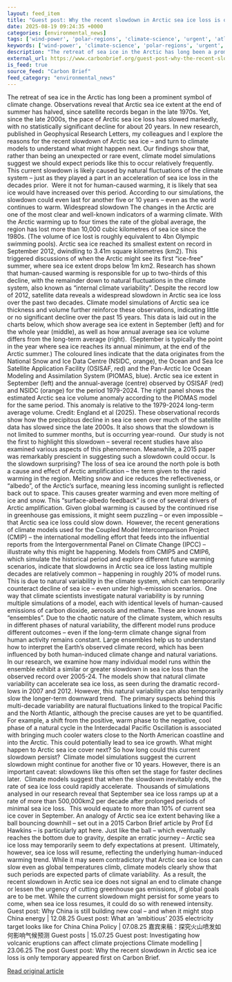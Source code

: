 ```yaml
---
layout: feed_item
title: "Guest post: Why the recent slowdown in Arctic sea ice loss is only temporary"
date: 2025-08-19 09:24:35 +0000
categories: [environmental_news]
tags: ['wind-power', 'polar-regions', 'climate-science', 'urgent', 'atlantic-region', 'hurricanes', 'pacific-region', 'arctic', 'oceania', 'year-2024']
keywords: ['wind-power', 'climate-science', 'polar-regions', 'urgent', 'guest', 'atlantic-region', 'post', 'recent']
description: "The retreat of sea ice in the Arctic has long been a prominent symbol of climate change"
external_url: https://www.carbonbrief.org/guest-post-why-the-recent-slowdown-in-arctic-sea-ice-loss-is-only-temporary/
is_feed: true
source_feed: "Carbon Brief"
feed_category: "environmental_news"
---
```


The retreat of sea ice in the Arctic has long been a prominent symbol of climate change. Observations reveal that Arctic sea ice extent at the end of summer has halved, since satellite records began in the late 1970s. Yet, since the late 2000s, the pace of Arctic sea ice loss has slowed markedly, with no statistically significant decline for about 20 years. In new research, published in Geophysical Research Letters, my colleagues and I explore the reasons for the recent slowdown of Arctic sea ice – and turn to climate models to understand what might happen next. Our findings show that, rather than being an unexpected or rare event, climate model simulations suggest we should expect periods like this to occur relatively frequently. This current slowdown is likely caused by natural fluctuations of the climate system – just as they played a part in an acceleration of sea ice loss in the decades prior.&nbsp; Were it not for human-caused warming, it is likely that sea ice would have increased over this period. According to our simulations, the slowdown could even last for another five or 10 years – even as the world continues to warm. Widespread slowdown The changes in the Arctic are one of the most clear and well-known indicators of a warming climate. With the Arctic warming up to four times the rate of the global average, the region has lost more than 10,000 cubic kilometres of sea ice since the 1980s. (The volume of ice lost is roughly equivalent to 4bn Olympic swimming pools). Arctic sea ice reached its smallest extent on record in September 2012, dwindling to 3.41m square kilometres (km2). This triggered discussions of when the Arctic might see its first “ice-free” summer, where sea ice extent drops below 1m km2. Research has shown that human-caused warming is responsible for up to two-thirds of this decline, with the remainder down to natural fluctuations in the climate system, also known as “internal climate variability”. Despite the record low of 2012, satellite data reveals a widespread slowdown in Arctic sea ice loss over the past two decades. Climate model simulations of Arctic sea ice thickness and volume further reinforce these observations, indicating little or no significant decline over the past 15 years. This data is laid out in the charts below, which show average sea ice extent in September (left) and for the whole year (middle), as well as how annual average sea ice volume differs from the long-term average (right).&nbsp; (September is typically the point in the year where sea ice reaches its annual minimum, at the end of the Arctic summer.) The coloured lines indicate that the data originates from the National Snow and Ice Data Centre (NSIDC, orange), the Ocean and Sea Ice Satellite Application Facility (OSISAF, red) and the Pan-Arctic Ice Ocean Modeling and Assimilation System (PIOMAS, blue). Arctic sea ice extent in September (left) and the annual-average (centre) observed by OSISAF (red) and NSIDC (orange) for the period 1979-2024. The right panel shows the estimated Arctic sea ice volume anomaly according to the PIOMAS model for the same period. This anomaly is relative to the 1979-2024 long-term average volume. Credit: England et al (2025). These observational records show how the precipitous decline in sea ice seen over much of the satellite data has slowed since the late 2000s. It also shows that the slowdown is not limited to summer months, but is occurring year-round.&nbsp; Our study is not the first to highlight this slowdown – several recent studies have also examined various aspects of this phenomenon. Meanwhile, a 2015 paper was remarkably prescient in suggesting such a slowdown could occur. Is the slowdown surprising? The loss of sea ice around the north pole is both a cause and effect of Arctic amplification – the term given to the rapid warming in the region. Melting snow and ice reduces the reflectiveness, or “albedo”, of the Arctic’s surface, meaning less incoming sunlight is reflected back out to space. This causes greater warming and even more melting of ice and snow. This “surface-albedo feedback” is one of several drivers of Arctic amplification. Given global warming is caused by the continued rise in greenhouse gas emissions, it might seem puzzling – or even impossible – that Arctic sea ice loss could slow down.&nbsp; However, the recent generations of climate models used for the Coupled Model Intercomparison Project (CMIP) – the international modelling effort that feeds into the influential reports from the Intergovernmental Panel on Climate Change (IPCC) – illustrate why this might be happening. Models from CMIP5 and CMIP6, which simulate the historical period and explore different future warming scenarios, indicate that slowdowns in Arctic sea ice loss lasting multiple decades are relatively common – happening in roughly 20% of model runs. This is due to natural variability in the climate system, which can temporarily counteract decline of sea ice – even under high-emission scenarios.&nbsp; One way that climate scientists investigate natural variability is by running multiple simulations of a model, each with identical levels of human-caused emissions of carbon dioxide, aerosols and methane. These are known as “ensembles”. Due to the chaotic nature of the climate system, which results in different phases of natural variability, the different model runs produce different outcomes – even if the long-term climate change signal from human activity remains constant. Large ensembles help us to understand how to interpret the Earth’s observed climate record, which has been influenced by both human-induced climate change and natural variations.&nbsp; In our research, we examine how many individual model runs within the ensemble exhibit a similar or greater slowdown in sea ice loss than the observed record over 2005-24. The models show that natural climate variability can accelerate sea ice loss, as seen during the dramatic record-lows in 2007 and 2012. However, this natural variability can also temporarily slow the longer-term downward trend.&nbsp; The primary suspects behind this multi-decade variability are natural fluctuations linked to the tropical Pacific and the North Atlantic, although the precise causes are yet to be quantified.&nbsp; For example, a shift from the positive, warm phase to the negative, cool phase of a natural cycle in the Interdecadal Pacific Oscillation is associated with bringing much cooler waters close to the North American coastline and into the Arctic. This could potentially lead to sea ice growth. What might happen to Arctic sea ice cover next? So how long could this current slowdown persist?&nbsp; Climate model simulations suggest the current slowdown might continue for another five or 10 years. However, there is an important caveat: slowdowns like this often set the stage for faster declines later.&nbsp; Climate models suggest that when the slowdown inevitably ends, the rate of sea ice loss could rapidly accelerate.&nbsp; Thousands of simulations analysed in our research reveal that September sea ice loss ramps up at a rate of more than 500,000km2 per decade after prolonged periods of minimal sea ice loss.&nbsp; This would equate to more than 10% of current sea ice cover in September. An analogy of Arctic sea ice extent behaving like a ball bouncing downhill – set out in a 2015 Carbon Brief article by Prof Ed Hawkins – is particularly apt here. Just like the ball – which eventually reaches the bottom due to gravity, despite an erratic journey – Arctic sea ice loss may temporarily seem to defy expectations at present.&nbsp; Ultimately, however, sea ice loss will resume, reflecting the underlying human-induced warming trend. While it may seem contradictory that Arctic sea ice loss can slow even as global temperatures climb, climate models clearly show that such periods are expected parts of climate variability.&nbsp; As a result, the recent slowdown in Arctic sea ice does not signal an end to climate change or lessen the urgency of cutting greenhouse gas emissions, if global goals are to be met. While the current slowdown might persist for some years to come, when sea ice loss resumes, it could do so with renewed intensity. Guest post: Why China is still building new coal – and when it might stop China energy | 12.08.25 Guest post: What an ‘ambitious’ 2035 electricity target looks like for China China Policy | 07.08.25 嘉宾来稿：探究火山喷发如何影响气候预测 Guest posts | 15.07.25 Guest post: Investigating how volcanic eruptions can affect climate projections Climate modelling | 23.06.25 The post Guest post: Why the recent slowdown in Arctic sea ice loss is only temporary appeared first on Carbon Brief.

[Read original article](https://www.carbonbrief.org/guest-post-why-the-recent-slowdown-in-arctic-sea-ice-loss-is-only-temporary/)
